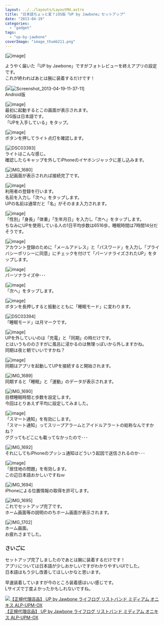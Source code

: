 ```yaml
---
layout: ../../layouts/LayoutMd.astro
title: "日本語ちょっと変？iOS版「UP by Jawbone」セットアップ"
date: "2013-04-19"
categories: 
  - "gadget"
tags: 
  - "up-by-jawbone"
coverImage: "image_thumb211.png"
---
```


[![image](/wp/images/image_thumb21.png "image")]

ようやく届いた「UP by Jawbone」ですがフォトレビューを終えアプリの設定です。  
これが終わればあとは腕に装着するだけです！

[![](/wp/images/Screenshot_2013-04-19-11-37-11.png)![Screenshot_2013-04-19-11-37-11](/wp/images/Screenshot_2013-04-19-11-37-11_thumb.png "Screenshot_2013-04-19-11-37-11")]  
Android版

[![image](/wp/images/image_thumb22.png "image")]  
最初に起動するとこの画面が表示されます。  
iOS版は日本語です。  
「UPを入手している」をタップ。

[![image](/wp/images/image_thumb23.png "image")]  
ボタンを押してライト点灯を確認します。

[![DSC03393](/wp/images/DSC03393_thumb.jpg "DSC03393")]  
ライトはこんな感じ。  
確認したらキャップを外してiPhoneのイヤホンジャックに差し込みます。

[![IMG_1680](/wp/images/IMG_1680_thumb.png "IMG_1680")]  
上記画面が表示されれば接続完了です。

[![image](/wp/images/image_thumb24.png "image")]  
利用者の登録を行います。  
名前を入力し「次へ」をタップします。  
UPの名前は通常だと「名」がそのまま入力されます。

[![image](/wp/images/image_thumb25.png "image")]  
「性別」「身長」「体重」「生年月日」を入力し「次へ」をタップします。  
ちなみにUPを使用している人の1日平均歩数は6516歩，睡眠時間は7時間14分だそうです。

[![image](/wp/images/image_thumb26.png "image")]  
アカウント登録のために「メールアドレス」と「パスワード」を入力し「プライバシーポリシーに同意」にチェックを付けて「パーソナライズされたUP」をタップします。

[![image](/wp/images/image_thumb27.png "image")]  
パーソナライズ中･･･

[![image](/wp/images/image_thumb28.png "image")]  
「次へ」をタップします。

[![image](/wp/images/image_thumb29.png "image")]  
ボタンを長押しすると振動とともに「睡眠モード」に変わります。

[![DSC03394](/wp/images/DSC03394_thumb.jpg "DSC03394")]  
「睡眠モード」は月マークです。

[![image](/wp/images/image_thumb30.png "image")]  
UPを外していいのは「充電」と「同期」の時だけです。  
とはいうもののさすがに風呂に浸かるのは無理っぽいから外しますかね。  
同期は夜と朝でいいですかね？

[![image](/wp/images/image_thumb31.png "image")]  
同期はアプリを起動してUPを接続すると開始されます。

[![IMG_1689](/wp/images/IMG_1689_thumb.png "IMG_1689")]  
同期すると「睡眠」と「運動」のデータが表示されます。

[![IMG_1690](/wp/images/IMG_1690_thumb.png "IMG_1690")]  
目標睡眠時間と歩数を設定します。  
今回はとりあえず平均に設定してみました。

[![image](/wp/images/image_thumb32.png "image")]  
「スマート通知」を有効にします。  
「スマート通知」ってスリープアラームとアイドルアラートの総称なんですかね？  
ググってもどこにも載ってなかったので･･･

[![IMG_1692](/wp/images/IMG_1692_thumb.png "IMG_1692")]  
それにしてもiPhoneのプッシュ通知はどういう起因で送信されるのか･･･

[![image](/wp/images/image_thumb33.png "image")]  
「居住地の問題」を有効します。  
この辺日本語おかしいですねｗ

[![IMG_1694](/wp/images/IMG_1694_thumb.png "IMG_1694")]  
iPhoneによる位置情報の取得を許可します。

[![IMG_1695](/wp/images/IMG_1695_thumb.png "IMG_1695")]  
これでセットアップ完了です。  
ホーム画面等の説明ののちホーム画面が表示されます。

[![IMG_1702](/wp/images/IMG_1702_thumb.png "IMG_1702")]  
ホーム画面。  
お疲れさまでした。

### さいごに

セットアップ完了しましたのであとは腕に装着するだけです！  
アプリについては日本語が少しおかしいですがわかりやすいUIでした。  
日本語はもう少し改善してほしいかなと思います。

早速装着していますが今のところ装着感はいい感じです。  
Lサイズで丁度よかったかもしれないですね。

[![【正規代理店品】 UP by Jawbone ライフログ リストバンド ミディアム オニキス ALP-UPM-OX](/wp/images/41nslP9cGeL._SL160_.jpg)  
【正規代理店品】 UP by Jawbone ライフログ リストバンド ミディアム オニキス ALP-UPM-OX  
](https://www.amazon.co.jp/exec/obidos/ASIN/B00C6QW8I8/mizuka123-22/ref=nosim)
